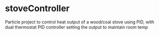 # stoveController
Particle project to control heat output of a wood/coal stove using PID, with dual thermostat PID controller setting the output to maintain room temp
